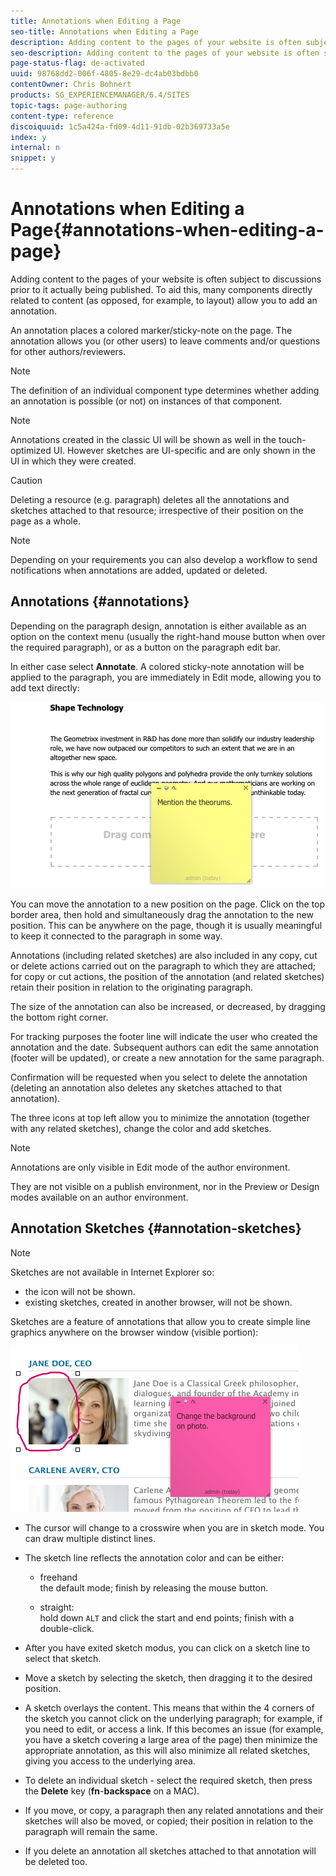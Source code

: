 ```yaml
---
title: Annotations when Editing a Page
seo-title: Annotations when Editing a Page
description: Adding content to the pages of your website is often subject to discussions prior to it actually being published. To aid this, many components directly related to content allow you to add an annotation.
seo-description: Adding content to the pages of your website is often subject to discussions prior to it actually being published. To aid this, many components directly related to content allow you to add an annotation.
page-status-flag: de-activated
uuid: 98768dd2-006f-4805-8e29-dc4ab03bdbb0
contentOwner: Chris Bohnert
products: SG_EXPERIENCEMANAGER/6.4/SITES
topic-tags: page-authoring
content-type: reference
discoiquuid: 1c5a424a-fd09-4d11-91db-02b369733a5e
index: y
internal: n
snippet: y
---
```


# Annotations when Editing a Page{#annotations-when-editing-a-page}

Adding content to the pages of your website is often subject to discussions prior to it actually being published. To aid this, many components directly related to content (as opposed, for example, to layout) allow you to add an annotation.

An annotation places a colored marker/sticky-note on the page. The annotation allows you (or other users) to leave comments and/or questions for other authors/reviewers.

>[!NOTE]
>
>The definition of an individual component type determines whether adding an annotation is possible (or not) on instances of that component.

>[!NOTE]
>
>Annotations created in the classic UI will be shown as well in the touch-optimized UI. However sketches are UI-specific and are only shown in the UI in which they were created.

>[!CAUTION]
>
>Deleting a resource (e.g. paragraph) deletes all the annotations and sketches attached to that resource; irrespective of their position on the page as a whole.

>[!NOTE]
>
>Depending on your requirements you can also develop a workflow to send notifications when annotations are added, updated or deleted.

## Annotations {#annotations}

Depending on the paragraph design, annotation is either available as an option on the context menu (usually the right-hand mouse button when over the required paragraph), or as a button on the paragraph edit bar.

In either case select **Annotate**. A colored sticky-note annotation will be applied to the paragraph, you are immediately in Edit mode, allowing you to add text directly:

![](assets/chlimage_1-137.png)

You can move the annotation to a new position on the page. Click on the top border area, then hold and simultaneously drag the annotation to the new position. This can be anywhere on the page, though it is usually meaningful to keep it connected to the paragraph in some way.

Annotations (including related sketches) are also included in any copy, cut or delete actions carried out on the paragraph to which they are attached; for copy or cut actions, the position of the annotation (and related sketches) retain their position in relation to the originating paragraph.

The size of the annotation can also be increased, or decreased, by dragging the bottom right corner.

For tracking purposes the footer line will indicate the user who created the annotation and the date. Subsequent authors can edit the same annotation (footer will be updated), or create a new annotation for the same paragraph.

Confirmation will be requested when you select to delete the annotation (deleting an annotation also deletes any sketches attached to that annotation).

The three icons at top left allow you to minimize the annotation (together with any related sketches), change the color and add sketches.

>[!NOTE]
>
>Annotations are only visible in Edit mode of the author environment.
>
>They are not visible on a publish environment, nor in the Preview or Design modes available on an author environment.

## Annotation Sketches {#annotation-sketches}

>[!NOTE]
>
>Sketches are not available in Internet Explorer so:
>
>* the icon will not be shown.
>* existing sketches, created in another browser, will not be shown. 
>

Sketches are a feature of annotations that allow you to create simple line graphics anywhere on the browser window (visible portion):

![](assets/chlimage_1-138.png)

* The cursor will change to a crosswire when you are in sketch mode. You can draw multiple distinct lines.  
* The sketch line reflects the annotation color and can be either:

    * freehand  
      the default mode; finish by releasing the mouse button.  
    
    * straight:  
      hold down `ALT` and click the start and end points; finish with a double-click.

* After you have exited sketch modus, you can click on a sketch line to select that sketch.
* Move a sketch by selecting the sketch, then dragging it to the desired position.  
* A sketch overlays the content. This means that within the 4 corners of the sketch you cannot click on the underlying paragraph; for example, if you need to edit, or access a link. If this becomes an issue (for example, you have a sketch covering a large area of the page) then minimize the appropriate annotation, as this will also minimize all related sketches, giving you access to the underlying area.  
* To delete an individual sketch - select the required sketch, then press the **Delete** key (**fn**-**backspace** on a MAC).

* If you move, or copy, a paragraph then any related annotations and their sketches will also be moved, or copied; their position in relation to the paragraph will remain the same.
* If you delete an annotation all sketches attached to that annotation will be deleted too.

